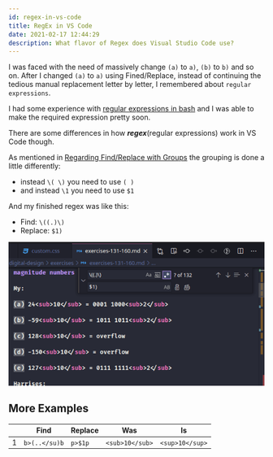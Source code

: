 ```yaml
---
id: regex-in-vs-code
title: RegEx in VS Code
date: 2021-02-17 12:44:29
description: What flavor of Regex does Visual Studio Code use?
---
```


I was faced with the need of massively change `(a)` to `a)`, `(b)` to `b)` and so on. After I changed `(a)` to `a)` using Fined/Replace, instead of continuing the tedious manual replacement letter by letter, I remembered about `regular expressions`.

I had some experience with [regular expressions in bash](../../shells/bash/regex-in-bash) and I was able to make the required expression pretty soon.

There are some differences in how ***regex***(regular expressions) work in VS Code though.

As mentioned in [Regarding Find/Replace with Groups](https://stackoverflow.com/questions/42179046/what-flavor-of-regex-does-visual-studio-code-use#42184299) the grouping is done a little differently:

- instead `\( \)` you need to use `( )`
- and instead `\1` you need to use `$1`

And my finished regex was like this:

- Find: `\((.)\)`
- Replace: `$1)`

[![Regex in VS Code](regex-in-vs-code.png)](regex-in-vs-code.png)

## More Examples

||Find|Replace|Was|Is|
-|-|-|-|-
1|`b>(..</su)b`|`p>$1p`|`<sub>10</sub>`|`<sup>10</sup>`

